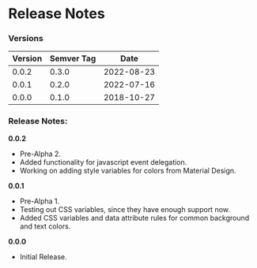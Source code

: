 # Release Notes

### Versions

Version | Semver Tag | Date
--------| ---------- | ----
0.0.2 | 0.3.0 | 2022-08-23
0.0.1 | 0.2.0 | 2022-07-16
0.0.0 | 0.1.0 | 2018-10-27

### Release Notes:
**0.0.2**
- Pre-Alpha 2.
- Added functionality for javascript event delegation.
- Working on adding style variables for colors from Material Design.

**0.0.1**
- Pre-Alpha 1.
- Testing out CSS variables, since they have enough support now.
- Added CSS variables and data attribute rules for common background and text colors.

**0.0.0**
- Initial Release.